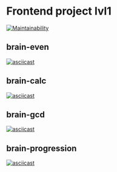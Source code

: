 # Frontend project lvl1

[![Maintainability](https://api.codeclimate.com/v1/badges/a99a88d28ad37a79dbf6/maintainability)](https://codeclimate.com/github/codeclimate/codeclimate/maintainability)

## brain-even
[![asciicast](https://asciinema.org/a/356740.svg)](https://asciinema.org/a/356740)

## brain-calc
[![asciicast](https://asciinema.org/a/uiYIa39vKPH56arbbcqBx3ZdV.svg)](https://asciinema.org/a/uiYIa39vKPH56arbbcqBx3ZdV)

## brain-gcd
[![asciicast](https://asciinema.org/a/obVPHAqBzKkhjhYmofIKeLWqT.svg)](https://asciinema.org/a/obVPHAqBzKkhjhYmofIKeLWqT)

## brain-progression
[![asciicast](https://asciinema.org/a/pWZk3yWozgtAbF8RGk5tlLj9C.svg)](https://asciinema.org/a/pWZk3yWozgtAbF8RGk5tlLj9C)
